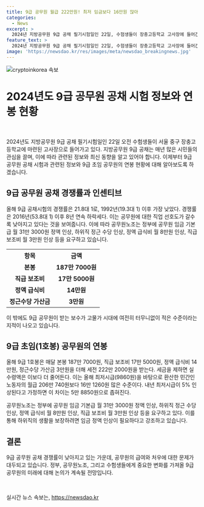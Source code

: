 ```yaml
---
title: 9급 공무원 월급 222만원! 최저 임금보다 16만원 많아
categories:
  - News
excerpt: >
  2024년 지방공무원 9급 공채 필기시험일인 22일, 수험생들이 장충고등학교 고사장에 들어간다. 9급 1호봉 공무원의 월평균 급여액은 최저임금보다 16만원 더 높으나, 실수령액은 민간 최저임금보다 16만 1260원 높을 뿐이다. 9급 공채 경쟁률은 21.8대 1로 낮아지고, 공무원 선호도는 떨어지고 있다. 공무원노조는 임금 등의 인상을 요구하며 하위직의 생활을 보장해야 한다고 설명했다.
feature_text: >
  2024년 지방공무원 9급 공채 필기시험일인 22일, 수험생들이 장충고등학교 고사장에 들어간다. 9급 1호봉 공무원의 월평균 급여액은 최저임금보다 16만원 더 높으나, 실수령액은 민간 최저임금보다 16만 1260원 높을 뿐이다. 9급 공채 경쟁률은 21.8대 1로 낮아지고, 공무원 선호도는 떨어지고 있다. 공무원노조는 임금 등의 인상을 요구하며 하위직의 생활을 보장해야 한다고 설명했다.
image: 'https://newsdao.kr/res/images/meta/newsdao_breakingnews.jpg'
---
```


<p><img src="https://newsdao.kr/res/images/meta/newsdao_breakingnews.jpg" alt="cryptoinkorea 속보" /></p>

<h1>2024년도 9급 공무원 공채 시험 정보와 연봉 현황</h1>

<p data-ke-size="size16">&nbsp;</p>

<p>2024년도 지방공무원 9급 공채 필기시험일인 22일 오전 수험생들이 서울 중구 장충고등학교에 마련된 고사장으로 들어가고 있다. 지방공무원 9급 공채는 매년 많은 시민들의 관심을 끌며, 이에 따라 관련된 정보와 최신 동향을 알고 있어야 합니다. 이제부터 9급 공무원 공채 시험과 관련된 정보와 9급 초임 공무원의 연봉 현황에 대해 알아보도록 하겠습니다.</p>

<h2 data-ke-size="size26">9급 공무원 공채 경쟁률과 인센티브</h2>

<p>올해 9급 공채시험의 경쟁률은 21.8대 1로, 1992년(19.3대 1) 이후 가장 낮았다. 경쟁률은 2016년(53.8대 1) 이후 8년 연속 하락세다. 이는 공무원에 대한 직업 선호도가 갈수록 낮아지고 있다는 것을 보여줍니다. 이에 따라 공무원노조는 정부에 공무원 임금 기본급 월 31만 3000원 정액 인상, 하위직 정근 수당 인상, 정액 급식비 월 8만원 인상, 직급 보조비 월 3만원 인상 등을 요구하고 있습니다.</p>

<table>
    <tr>
        <th>항목</th>
        <th>금액</th>
    </tr>
    <tr>
        <td style="text-align: center; height: 17px;"><b>본봉</b></td>
        <td style="text-align: center; height: 17px;"><b>187만 7000원</b></td>
    </tr>
    <tr>
        <td style="text-align: center; height: 17px;"><b>직급 보조비</b></td>
        <td style="text-align: center; height: 17px;"><b>17만 5000원</b></td>
    </tr>
    <tr>
        <td style="text-align: center; height: 17px;"><b>정액 급식비</b></td>
        <td style="text-align: center; height: 17px;"><b>14만원</b></td>
    </tr>
    <tr>
        <td style="text-align: center; height: 17px;"><b>정근수당 가산금</b></td>
        <td style="text-align: center; height: 17px;"><b>3만원</b></td>
    </tr>
</table>

<p>이 밖에도 9급 공무원이 받는 보수가 고물가 시대에 여전히 터무니없이 적은 수준이라는 지적이 나오고 있습니다.</p>

<h2 data-ke-size="size26">9급 초임(1호봉) 공무원의 연봉</h2>

<p>올해 9급 1호봉은 매달 본봉 187만 7000원, 직급 보조비 17만 5000원, 정액 급식비 14만원, 정근수당 가산금 3만원을 더해 세전 222만 2000원을 받는다. 세금을 제하면 실수령액은 이보다 더 줄어든다. 이는 올해 최저시급(9860원)을 바탕으로 환산한 민간인 노동자의 월급 206만 740원보다 16만 1260원 많은 수준이다. 내년 최저시급이 5% 인상된다고 가정하면 이 차이는 5만 8850원으로 좁혀진다.</p>

<p>공무원노조는 정부에 공무원 임금 기본급 월 31만 3000원 정액 인상, 하위직 정근 수당 인상, 정액 급식비 월 8만원 인상, 직급 보조비 월 3만원 인상 등을 요구하고 있다. 이를 통해 하위직의 생활을 보장하려면 임금 정액 인상이 필요하다고 강조하고 있습니다.</p>

<h2 data-ke-size="size26">결론</h2>

<p>9급 공무원 공채 경쟁률이 낮아지고 있는 가운데, 공무원의 급여와 처우에 대한 문제가 대두되고 있습니다. 정부, 공무원노조, 그리고 수험생들에게 중요한 변화를 가져올 9급 공무원의 미래에 대해 논의가 계속될 전망입니다.</p>

<p data-ke-size="size16">&nbsp;</p>
실시간 뉴스 속보는, <a href="https://newsdao.kr" rel="dofollow">https://newsdao.kr</a>


